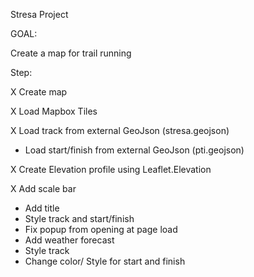 Stresa Project

GOAL:

Create a map for trail running

Step:

X Create map

X Load Mapbox Tiles

X Load track from external GeoJson (stresa.geojson)

- Load start/finish from external GeoJson (pti.geojson)

X Create Elevation profile using Leaflet.Elevation

X Add scale bar

- Add title
- Style track and start/finish
- Fix popup from opening at page load
- Add weather forecast
- Style track
- Change color/ Style for start and finish
